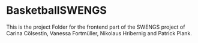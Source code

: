 # BasketballSWENGS
This is the project Folder for the frontend part of the SWENGS project of Carina Cölsestin, Vanessa Fortmüller, Nikolaus Hribernig and Patrick Plank.
